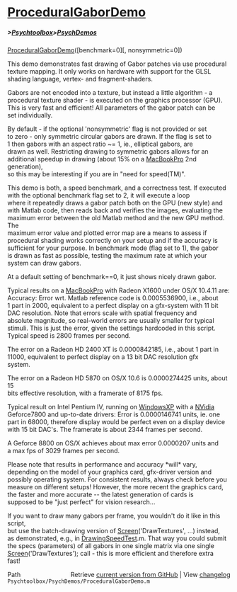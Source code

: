 # [ProceduralGaborDemo](ProceduralGaborDemo)
##### >[Psychtoolbox](Psychtoolbox)>[PsychDemos](PsychDemos)

[ProceduralGaborDemo](ProceduralGaborDemo)([benchmark=0][, nonsymmetric=0])  
  
This demo demonstrates fast drawing of Gabor patches via use procedural  
texture mapping. It only works on hardware with support for the GLSL  
shading language, vertex- and fragment-shaders.  
  
Gabors are not encoded into a texture, but instead a little algorithm - a  
procedural texture shader - is executed on the graphics processor (GPU).  
This is very fast and efficient! All parameters of the gabor patch can be  
set individually.  
  
By default - if the optional 'nonsymmetric' flag is not provided or set  
to zero - only symmetric circular gabors are drawn. If the flag is set to  
1 then gabors with an aspect ratio ~= 1, ie., elliptical gabors, are  
drawn as well. Restricting drawing to symmetric gabors allows for an  
additional speedup in drawing (about 15% on a [MacBookPro](MacBookPro) 2nd generation),  
so this may be interesting if you are in "need for speed(TM)".  
  
This demo is both, a speed benchmark, and a correctness test. If executed  
with the optional benchmark flag set to 2, it will execute a loop  
where it repeatedly draws a gabor patch both on the GPU (new style) and  
with Matlab code, then reads back and verifies the images, evaluating the  
maximum error between the old Matlab method and the new GPU method. The  
maximum error value and plotted error map are a means to assess if  
procedural shading works correctly on your setup and if the accuracy is  
sufficient for your purpose. In benchmark mode (flag set to 1), the gabor  
is drawn as fast as possible, testing the maximum rate at which your  
system can draw gabors.  
  
At a default setting of benchmark==0, it just shows nicely drawn gabor.  
  
Typical results on a [MacBookPro](MacBookPro) with Radeon X1600 under OS/X 10.4.11 are:  
Accuracy: Error wrt. Matlab reference code is 0.0005536900, i.e., about  
1 part in 2000, equivalent to a perfect display on a gfx-system with 11 bit   
DAC resolution. Note that errors scale with spatial frequency and  
absolute magnitude, so real-world errors are usually smaller for typical  
stimuli. This is just the error, given the settings hardcoded in this script.  
Typical speed is 2800 frames per second.  
  
The error on a Radeon HD 2400 XT is 0.0000842185, i.e., about 1 part in  
11000, equivalent to perfect display on a 13 bit DAC resolution gfx  
system.  
  
The error on a Radeon HD 5870 on OS/X 10.6 is 0.0000274425 units, about 15  
bits effective resolution, with a framerate of 8175 fps.  
  
Typical result on Intel Pentium IV, running on [WindowsXP](WindowsXP) with a [NVidia](NVidia)  
Geforce7800 and up-to-date drivers: Error is 0.0000146741 units, ie. one  
part in 68000, therefore display would be perfect even on a display device  
with 15 bit DAC's. The framerate is about 2344 frames per second.  
  
A Geforce 8800 on OS/X achieves about max error 0.0000207 units and  
a max fps of 3029 frames per second.  
  
Please note that results in performance and accuracy \*will\* vary,  
depending on the model of your graphics card, gfx-driver version and  
possibly operating system. For consistent results, always check before you  
measure on different setups! However, the more recent the graphics card,  
the faster and more accurate -- the latest generation of cards is  
supposed to be "just perfect" for vision research...  
  
If you want to draw many gabors per frame, you wouldn't do it like in this script,  
but use the batch-drawing version of [Screen](Screen)('DrawTextures', ...) instead,  
as demonstrated, e.g., in [DrawingSpeedTest](DrawingSpeedTest).m. That way you could submit  
the specs (parameters) of all gabors in one single matrix via one single  
[Screen](Screen)('DrawTextures'); call - this is more efficient and therefore extra  
fast!  
  




<div class="code_header" style="text-align:right;">
  <span style="float:left;">Path&nbsp;&nbsp;</span> <span class="counter">Retrieve <a href=
  "https://raw.github.com/Psychtoolbox-3/Psychtoolbox-3/beta/Psychtoolbox/PsychDemos/ProceduralGaborDemo.m">current version from GitHub</a> | View <a href=
  "https://github.com/Psychtoolbox-3/Psychtoolbox-3/commits/beta/Psychtoolbox/PsychDemos/ProceduralGaborDemo.m">changelog</a></span>
</div>
<div class="code">
  <code>Psychtoolbox/PsychDemos/ProceduralGaborDemo.m</code>
</div>

